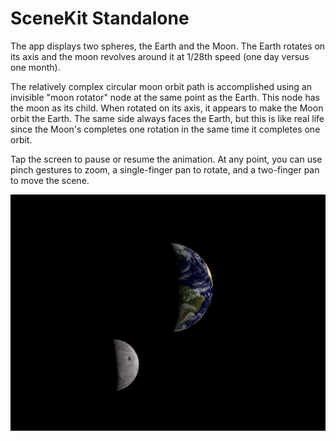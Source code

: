 # SceneKit Standalone

The app displays two spheres, the Earth and the Moon. The Earth rotates on its axis and the moon revolves around it at 1/28th speed (one day versus one month). 

The relatively complex circular moon orbit path is accomplished using an invisible "moon rotator" node at the same point as the Earth. This node has the moon as its child. When rotated on its axis, it appears to make the Moon orbit the Earth. The same side always faces the Earth, but this is like real life since the Moon's completes one rotation in the same time it completes one orbit. 

Tap the screen to pause or resume the animation. At any point, you can use pinch gestures to zoom, a single-finger pan to rotate, and a two-finger pan to move the scene. 

![](screenshot.png)
